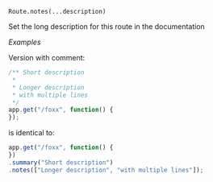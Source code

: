 


`Route.notes(...description)`

Set the long description for this route in the documentation

*Examples*

Version with comment:

```js
/** Short description
 * 
 * Longer description
 * with multiple lines
 */
app.get("/foxx", function() {
});
```

is identical to:

```js
app.get("/foxx", function() {
})
.summary("Short description")
.notes(["Longer description", "with multiple lines"]); 
```


